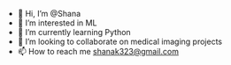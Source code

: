 - 👋 Hi, I’m @Shana
- 👀 I’m interested in ML
- 🌱 I’m currently learning Python 
- 💞️ I’m looking to collaborate on medical imaging projects 
- 📫 How to reach me shanak323@gmail.com

<!---
Shana/Shana is a ✨ special ✨ repository because its `README.md` (this file) appears on your GitHub profile.
You can click the Preview link to take a look at your changes.
--->
